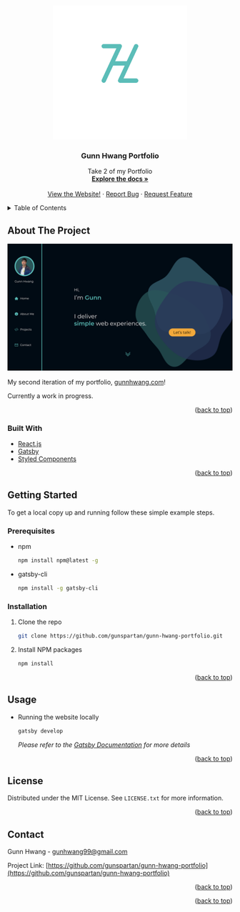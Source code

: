 <div id="top"></div>
<!--
*** Thanks for checking out the Best-README-Template. If you have a suggestion
*** that would make this better, please fork the repo and create a pull request
*** or simply open an issue with the tag "enhancement".
*** Don't forget to give the project a star!
*** Thanks again! Now go create something AMAZING! :D
-->

<!-- PROJECT SHIELDS -->
<!--
*** I'm using markdown "reference style" links for readability.
*** Reference links are enclosed in brackets [ ] instead of parentheses ( ).
*** See the bottom of this document for the declaration of the reference variables
*** for contributors-url, forks-url, etc. This is an optional, concise syntax you may use.
*** https://www.markdownguide.org/basic-syntax/#reference-style-links
-->
<!-- [![Contributors][contributors-shield]][contributors-url]
[![Forks][forks-shield]][forks-url]
[![Stargazers][stars-shield]][stars-url]
[![Issues][issues-shield]][issues-url]
[![MIT License][license-shield]][license-url]
[![LinkedIn][linkedin-shield]][linkedin-url]
 -->

<!-- PROJECT LOGO -->
<br />
<div align="center">
  <a href="https://github.com/gunspartan/gunn-hwang-portfolio">
    <img src="images/logo-full-primary-white.png" alt="Logo" width="300" height="300">
  </a>

<h3 align="center">Gunn Hwang Portfolio</h3>

  <p align="center">
    Take 2 of my Portfolio
    <br />
    <a href="https://github.com/gunspartan/gunn-hwang-portfolio"><strong>Explore the docs »</strong></a>
    <br />
    <br />
    <a href="https://gunnhwang.com">View the Website!</a>
    ·
    <a href="https://github.com/gunspartan/gunn-hwang-portfolio/issues">Report Bug</a>
    ·
    <a href="https://github.com/gunspartan/gunn-hwang-portfolio/issues">Request Feature</a>
  </p>
</div>

<!-- TABLE OF CONTENTS -->
<details>
  <summary>Table of Contents</summary>
  <ol>
    <li>
      <a href="#about-the-project">About The Project</a>
      <ul>
        <li><a href="#built-with">Built With</a></li>
      </ul>
    </li>
    <li>
      <a href="#getting-started">Getting Started</a>
      <ul>
        <li><a href="#prerequisites">Prerequisites</a></li>
        <li><a href="#installation">Installation</a></li>
      </ul>
    </li>
    <li><a href="#usage">Usage</a></li>
    <li><a href="#license">License</a></li>
    <li><a href="#contact">Contact</a></li>
  </ol>
</details>

<!-- ABOUT THE PROJECT -->

## About The Project

[![Product Name Screen Shot][product-screenshot]](https://gunnhwang.com)

My second iteration of my portfolio, [gunnhwang.com](https://gunnhwang.com)!

Currently a work in progress.

<p align="right">(<a href="#top">back to top</a>)</p>

### Built With

- [React.js](https://reactjs.org/)
- [Gatsby](https://gatsbyjs.com/)
- [Styled Components](https://styled-components.com/)

<p align="right">(<a href="#top">back to top</a>)</p>

<!-- GETTING STARTED -->

## Getting Started

To get a local copy up and running follow these simple example steps.

### Prerequisites

- npm
  ```sh
  npm install npm@latest -g
  ```
- gatsby-cli
  ```sh
  npm install -g gatsby-cli
  ```

### Installation

1. Clone the repo
   ```sh
   git clone https://github.com/gunspartan/gunn-hwang-portfolio.git
   ```
2. Install NPM packages
   ```sh
   npm install
   ```

<p align="right">(<a href="#top">back to top</a>)</p>

## Usage

- Running the website locally
  ```sh
  gatsby develop
  ```
  _Please refer to the [Gatsby Documentation](https://www.gatsbyjs.com/docs) for more details_

<p align="right">(<a href="#top">back to top</a>)</p>

<!-- LICENSE -->

## License

Distributed under the MIT License. See `LICENSE.txt` for more information.

<p align="right">(<a href="#top">back to top</a>)</p>

<!-- CONTACT -->

## Contact

Gunn Hwang - gunhwang99@gmail.com

Project Link: [https://github.com/gunspartan/gunn-hwang-portfolio](https://github.com/gunspartan/gunn-hwang-portfolio)

<p align="right">(<a href="#top">back to top</a>)</p>

<!-- ACKNOWLEDGMENTS -->

<p align="right">(<a href="#top">back to top</a>)</p>

<!-- MARKDOWN LINKS & IMAGES -->
<!-- https://www.markdownguide.org/basic-syntax/#reference-style-links -->

[product-screenshot]: images/screenshot.png
